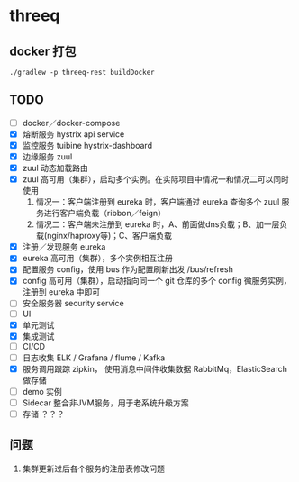 # threeq

## docker 打包

```
./gradlew -p threeq-rest buildDocker
```

## TODO

- [ ] docker／docker-compose
- [x] 熔断服务 hystrix api service
- [x] 监控服务 tuibine hystrix-dashboard
- [x] 边缘服务 zuul
- [x] zuul 动态加载路由
- [x] zuul 高可用（集群），启动多个实例。在实际项目中情况一和情况二可以同时使用
    1. 情况一：客户端注册到 eureka 时，客户端通过 eureka 查询多个 zuul 服务进行客户端负载（ribbon／feign）
    2. 情况二：客户端未注册到 eureka 时，A、前面做dns负载；B、加一层负载(nginx/haproxy等)；C、客户端负载
- [x] 注册／发现服务 eureka
- [x] eureka 高可用（集群），多个实例相互注册
- [x] 配置服务 config，使用 bus 作为配置刷新出发 /bus/refresh
- [x] config 高可用（集群），启动指向同一个 git 仓库的多个 config 微服务实例，注册到 eureka 中即可
- [ ] 安全服务器 security service
- [ ] UI
- [x] 单元测试
- [x] 集成测试
- [ ] CI/CD
- [ ] 日志收集 ELK / Grafana / flume / Kafka 
- [x] 服务调用跟踪 zipkin， 使用消息中间件收集数据 RabbitMq，ElasticSearch 做存储
- [ ] demo 实例
- [ ] Sidecar 整合非JVM服务，用于老系统升级方案
- [ ] 存储 ？？？

## 问题

1. 集群更新过后各个服务的注册表修改问题